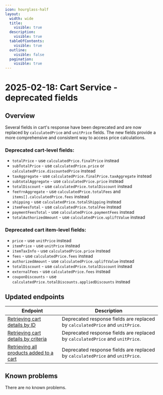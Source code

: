 ```yaml
---
icon: hourglass-half
layout:
  width: wide 
  title:
    visible: true
  description:
    visible: true
  tableOfContents:
    visible: true
  outline:
    visible: false
  pagination:
    visible: true
---
```


# 2025-02-18: Cart Service - deprecated fields

## Overview

Several fields in cart's response have been deprecated and are now replaced by `calculatedPrice` and `unitPrice` fields. The new fields provide a more comprehensive and consistent way to access price calculations.

### Deprecated cart-level fields:
- `totalPrice` - use `calculatedPrice.finalPrice` instead
- `subTotalPrice` - use `calculatedPrice.price` or `calculatedPrice.discountedPrice` instead
- `taxAggregate` - use `calculatedPrice.finalPrice.taxAggregate` instead
- `subtotalAggregate` - use `calculatedPrice.price` instead
- `totalDiscount` - use `calculatedPrice.totalDiscount` instead
- `feeYrnAggregate` - use `calculatedPrice.totalFees` and `items[].calculatedPrice.fees` instead
- `shipping` - use `calculatedPrice.totalShipping` instead
- `itemFeesTotal` - use `calculatedPrice.totalFee` instead
- `paymentFeesTotal` - use `calculatedPrice.paymentFees` instead
- `totalAuthorizedAmount` - use `calculatedPrice.upliftValue` instead

### Deprecated cart item-level fields:
- `price` - use `unitPrice` instead
- `itemPrice` - use `unitPrice` instead
- `itemTaxInfo` - use `calculatedPrice.price` instead
- `fees` - use `calculatedPrice.fees` instead
- `authorizedAmount` - use `calculatedPrice.upliftValue` instead
- `totalDiscount` - use `calculatedPrice.totalDiscount` instead
- `externalFees` - use `calculatedPrice.fees` instead
- `couponDiscounts` - use `calculatedPrice.totalDiscounts.appliedDiscounts` instead

## Updated endpoints

| Endpoint                                                                                               | Description                                                              |
|--------------------------------------------------------------------------------------------------------|--------------------------------------------------------------------------|
| [Retrieving cart details by ID](https://developer.emporix.io/api-references/api-guides/checkout/cart/api-reference/carts#get-cart-tenant-carts-cartid)         | Deprecated response fields are replaced by `calculatedPrice` and `unitPrice`. |
| [Retrieving cart details by criteria](https://developer.emporix.io/api-references/api-guides/checkout/cart/api-reference/carts#get-cart-tenant-carts) | Deprecated response fields are replaced by `calculatedPrice` and `unitPrice`. |
| [Retrieving all products added to a cart](https://developer.emporix.io/api-references/api-guides/checkout/cart/api-reference/cart-items#get-cart-tenant-carts-cartid-items)           | Deprecated response fields are replaced by `calculatedPrice` and `unitPrice`. |

## Known problems

There are no known problems.